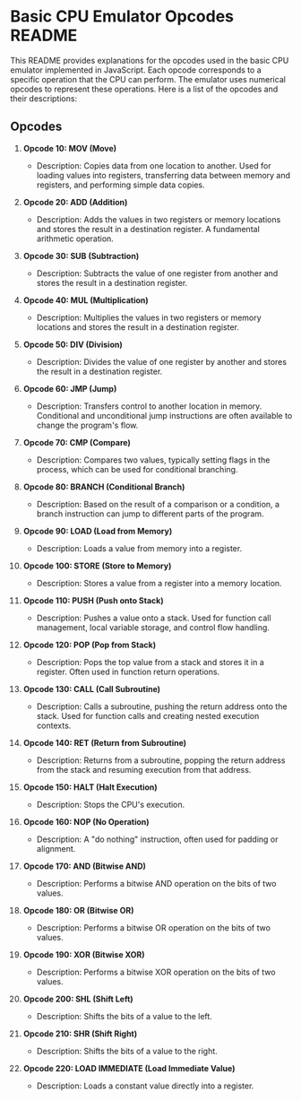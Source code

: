 # Basic CPU Emulator Opcodes README

This README provides explanations for the opcodes used in the basic CPU emulator implemented in JavaScript. Each opcode corresponds to a specific operation that the CPU can perform. The emulator uses numerical opcodes to represent these operations. Here is a list of the opcodes and their descriptions:

## Opcodes

1. **Opcode 10: MOV (Move)**
   - Description: Copies data from one location to another. Used for loading values into registers, transferring data between memory and registers, and performing simple data copies.

2. **Opcode 20: ADD (Addition)**
   - Description: Adds the values in two registers or memory locations and stores the result in a destination register. A fundamental arithmetic operation.

3. **Opcode 30: SUB (Subtraction)**
   - Description: Subtracts the value of one register from another and stores the result in a destination register.

4. **Opcode 40: MUL (Multiplication)**
   - Description: Multiplies the values in two registers or memory locations and stores the result in a destination register.

5. **Opcode 50: DIV (Division)**
   - Description: Divides the value of one register by another and stores the result in a destination register.

6. **Opcode 60: JMP (Jump)**
   - Description: Transfers control to another location in memory. Conditional and unconditional jump instructions are often available to change the program's flow.

7. **Opcode 70: CMP (Compare)**
   - Description: Compares two values, typically setting flags in the process, which can be used for conditional branching.

8. **Opcode 80: BRANCH (Conditional Branch)**
   - Description: Based on the result of a comparison or a condition, a branch instruction can jump to different parts of the program.

9. **Opcode 90: LOAD (Load from Memory)**
   - Description: Loads a value from memory into a register.

10. **Opcode 100: STORE (Store to Memory)**
    - Description: Stores a value from a register into a memory location.

11. **Opcode 110: PUSH (Push onto Stack)**
    - Description: Pushes a value onto a stack. Used for function call management, local variable storage, and control flow handling.

12. **Opcode 120: POP (Pop from Stack)**
    - Description: Pops the top value from a stack and stores it in a register. Often used in function return operations.

13. **Opcode 130: CALL (Call Subroutine)**
    - Description: Calls a subroutine, pushing the return address onto the stack. Used for function calls and creating nested execution contexts.

14. **Opcode 140: RET (Return from Subroutine)**
    - Description: Returns from a subroutine, popping the return address from the stack and resuming execution from that address.

15. **Opcode 150: HALT (Halt Execution)**
    - Description: Stops the CPU's execution.

16. **Opcode 160: NOP (No Operation)**
    - Description: A "do nothing" instruction, often used for padding or alignment.

17. **Opcode 170: AND (Bitwise AND)**
    - Description: Performs a bitwise AND operation on the bits of two values.

18. **Opcode 180: OR (Bitwise OR)**
    - Description: Performs a bitwise OR operation on the bits of two values.

19. **Opcode 190: XOR (Bitwise XOR)**
    - Description: Performs a bitwise XOR operation on the bits of two values.

20. **Opcode 200: SHL (Shift Left)**
    - Description: Shifts the bits of a value to the left.

21. **Opcode 210: SHR (Shift Right)**
    - Description: Shifts the bits of a value to the right.

22. **Opcode 220: LOAD IMMEDIATE (Load Immediate Value)**
    - Description: Loads a constant value directly into a register.

